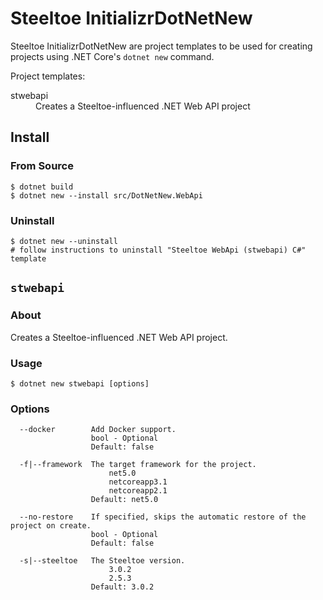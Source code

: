 # Steeltoe InitializrDotNetNew

Steeltoe InitializrDotNetNew are project templates to be used for creating projects using .NET Core's `dotnet new`
command.

Project templates:
<dl>
  <dt>stwebapi</dt>
  <dd>Creates a Steeltoe-influenced .NET Web API project</dd>
</dl>

## Install

### From Source

```
$ dotnet build
$ dotnet new --install src/DotNetNew.WebApi
```

### Uninstall

```
$ dotnet new --uninstall
# follow instructions to uninstall "Steeltoe WebApi (stwebapi) C#" template
```


## `stwebapi`

### About

Creates a Steeltoe-influenced .NET Web API project.

### Usage

```
$ dotnet new stwebapi [options]
```

### Options

```
  --docker        Add Docker support.
                  bool - Optional
                  Default: false

  -f|--framework  The target framework for the project.
                      net5.0
                      netcoreapp3.1
                      netcoreapp2.1
                  Default: net5.0

  --no-restore    If specified, skips the automatic restore of the project on create.
                  bool - Optional
                  Default: false

  -s|--steeltoe   The Steeltoe version.
                      3.0.2
                      2.5.3
                  Default: 3.0.2
```


